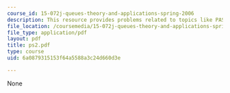 ```yaml
---
course_id: 15-072j-queues-theory-and-applications-spring-2006
description: This resource provides problems related to topics like PASTA, and FIFO.
file_location: /coursemedia/15-072j-queues-theory-and-applications-spring-2006/6a0879315153f64a5588a3c24d660d3e_ps2.pdf
file_type: application/pdf
layout: pdf
title: ps2.pdf
type: course
uid: 6a0879315153f64a5588a3c24d660d3e

---
```

None